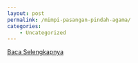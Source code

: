 ```yaml
---
layout: post
permalink: /mimpi-pasangan-pindah-agama/
categories:
    - Uncategorized
---
```


[Baca Selengkapnya](/08)
